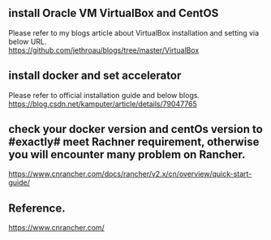 ## install Oracle VM VirtualBox and CentOS
Please refer to my blogs article about VirtualBox installation and setting via below URL.   
https://github.com/jethroau/blogs/tree/master/VirtualBox  

## install docker and set accelerator 
Please refer to official installation guide and below blogs.  
https://blog.csdn.net/kamputer/article/details/79047765  

## check your docker version and centOs version to #exactly# meet Rachner requirement, otherwise you will encounter many problem on Rancher. 
https://www.cnrancher.com/docs/rancher/v2.x/cn/overview/quick-start-guide/  


## Reference.
https://www.cnrancher.com/
